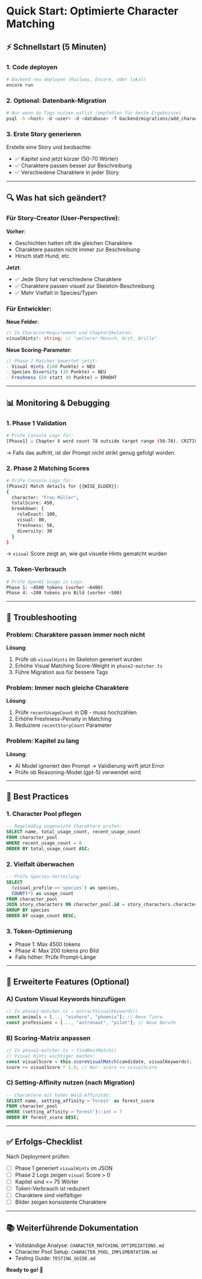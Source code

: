 # Quick Start: Optimierte Character Matching

## ⚡ Schnellstart (5 Minuten)

### 1. Code deployen
```bash
# Backend neu deployen (Railway, Encore, oder lokal)
encore run
```

### 2. Optional: Datenbank-Migration
```bash
# Nur wenn du Tags nutzen willst (empfohlen für beste Ergebnisse)
psql -h <host> -U <user> -d <database> -f backend/migrations/add_character_tags.sql
```

### 3. Erste Story generieren
Erstelle eine Story und beobachte:
- ✅ Kapitel sind jetzt kürzer (50-70 Wörter)
- ✅ Charaktere passen besser zur Beschreibung
- ✅ Verschiedene Charaktere in jeder Story

---

## 🔍 Was hat sich geändert?

### Für Story-Creator (User-Perspective):
**Vorher**: 
- Geschichten hatten oft die gleichen Charaktere
- Charaktere passten nicht immer zur Beschreibung
- Hirsch statt Hund, etc.

**Jetzt**:
- ✅ Jede Story hat verschiedene Charaktere
- ✅ Charaktere passen visuell zur Skeleton-Beschreibung
- ✅ Mehr Vielfalt in Species/Typen

### Für Entwickler:
**Neue Felder**:
```typescript
// In CharacterRequirement und ChapterSkeleton:
visualHints?: string; // "aelterer Mensch, Arzt, Brille"
```

**Neue Scoring-Parameter**:
```typescript
// Phase 2 Matcher bewertet jetzt:
- Visual Hints (100 Punkte) ← NEU
- Species Diversity (30 Punkte) ← NEU  
- Freshness (50 statt 40 Punkte) ← ERHÖHT
```

---

## 📊 Monitoring & Debugging

### 1. Phase 1 Validation
```bash
# Prüfe Console Logs für:
[Phase1] ⚠️ Chapter X word count 78 outside target range (50-70). CRITICAL!
```
→ Falls das auftritt, ist der Prompt nicht strikt genug gefolgt worden.

### 2. Phase 2 Matching Scores
```bash
# Prüfe Console Logs für:
[Phase2] Match details for {{WISE_ELDER}}:
{
  character: "Frau Müller",
  totalScore: 450,
  breakdown: {
    roleExact: 100,
    visual: 80,
    freshness: 50,
    diversity: 30
  }
}
```
→ `visual` Score zeigt an, wie gut visuelle Hints gematcht wurden

### 3. Token-Verbrauch
```bash
# Prüfe OpenAI Usage in Logs:
Phase 1: ~4500 tokens (vorher ~6400)
Phase 4: ~200 tokens pro Bild (vorher ~500)
```

---

## 🐛 Troubleshooting

### Problem: Charaktere passen immer noch nicht
**Lösung**: 
1. Prüfe ob `visualHints` im Skeleton generiert wurden
2. Erhöhe Visual Matching Score-Weight in `phase2-matcher.ts`
3. Führe Migration aus für bessere Tags

### Problem: Immer noch gleiche Charaktere
**Lösung**:
1. Prüfe `recentUsageCount` in DB - muss hochzählen
2. Erhöhe Freshness-Penalty in Matching
3. Reduziere `recentStoryCount` Parameter

### Problem: Kapitel zu lang
**Lösung**:
- AI Model ignoriert den Prompt → Validierung wirft jetzt Error
- Prüfe ob Reasoning-Model (gpt-5) verwendet wird

---

## 🎯 Best Practices

### 1. Character Pool pflegen
```sql
-- Regelmäßig ungenutzte Charaktere prüfen:
SELECT name, total_usage_count, recent_usage_count
FROM character_pool
WHERE recent_usage_count = 0
ORDER BY total_usage_count ASC;
```

### 2. Vielfalt überwachen
```sql
-- Prüfe Species-Verteilung:
SELECT 
  (visual_profile->>'species') as species,
  COUNT(*) as usage_count
FROM character_pool
JOIN story_characters ON character_pool.id = story_characters.character_id
GROUP BY species
ORDER BY usage_count DESC;
```

### 3. Token-Optimierung
- Phase 1: Max 4500 tokens
- Phase 4: Max 200 tokens pro Bild
- Falls höher: Prüfe Prompt-Länge

---

## 🚀 Erweiterte Features (Optional)

### A) Custom Visual Keywords hinzufügen
```typescript
// In phase2-matcher.ts → extractVisualKeywords()
const animals = [..., "einhorn", "phoenix"]; // Neue Tiere
const professions = [..., "astronaut", "pilot"]; // Neue Berufe
```

### B) Scoring-Matrix anpassen
```typescript
// In phase2-matcher.ts → findBestMatch()
// Visual Hints wichtiger machen:
const visualScore = this.scoreVisualMatch(candidate, visualKeywords);
score += visualScore * 1.5; // War: score += visualScore
```

### C) Setting-Affinity nutzen (nach Migration)
```sql
-- Charaktere mit hoher Wald-Affinität:
SELECT name, setting_affinity->'forest' as forest_score
FROM character_pool
WHERE (setting_affinity->'forest')::int > 7
ORDER BY forest_score DESC;
```

---

## ✅ Erfolgs-Checklist

Nach Deployment prüfen:

- [ ] Phase 1 generiert `visualHints` im JSON
- [ ] Phase 2 Logs zeigen `visual` Score > 0
- [ ] Kapitel sind <= 75 Wörter
- [ ] Token-Verbrauch ist reduziert
- [ ] Charaktere sind vielfältiger
- [ ] Bilder zeigen konsistente Charaktere

---

## 📚 Weiterführende Dokumentation

- Vollständige Analyse: `CHARACTER_MATCHING_OPTIMIZATIONS.md`
- Character Pool Setup: `CHARACTER_POOL_IMPLEMENTATION.md`
- Testing Guide: `TESTING_GUIDE.md`

**Ready to go! 🎉**
